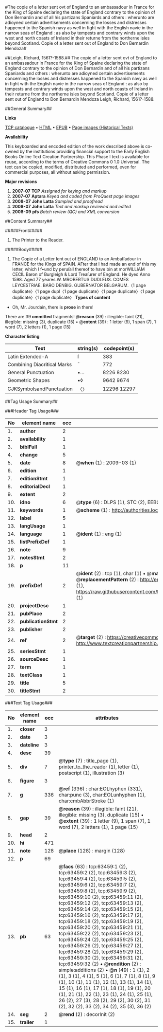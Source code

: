 #The copie of a letter sent ovt of England to an ambassadour in France for the King of Spaine declaring the state of England contrary to the opinion of Don Bernardin and of all his partizans Spaniards and others : wherunto are adioyned certain advertisements concerning the losses and distresses happened to the Spanish navy as well in fight with the English navie in the narrow seas of England : as also by tempests and contrary winds upon the west and north coasts of Ireland in their returne from the northerne isles beyond Scotland. Copie of a letter sent out of England to Don Bernardin Mendoza#

##Leigh, Richard, 1561?-1588.##
The copie of a letter sent ovt of England to an ambassadour in France for the King of Spaine declaring the state of England contrary to the opinion of Don Bernardin and of all his partizans Spaniards and others : wherunto are adioyned certain advertisements concerning the losses and distresses happened to the Spanish navy as well in fight with the English navie in the narrow seas of England : as also by tempests and contrary winds upon the west and north coasts of Ireland in their returne from the northerne isles beyond Scotland.
Copie of a letter sent out of England to Don Bernardin Mendoza
Leigh, Richard, 1561?-1588.

##General Summary##

**Links**

[TCP catalogue](http://www.ota.ox.ac.uk/tcp/)  • 
[HTML](http://tei.it.ox.ac.uk/tcp/Texts-HTML/free/A30/A30295.html)  • 
[EPUB](http://tei.it.ox.ac.uk/tcp/Texts-EPUB/free/A30/A30295.epub) • 
[Page images (Historical Texts)](https://data.historicaltexts.jisc.ac.uk/view?pubId=eebo-12570668e&pageId=eebo-12570668e-63459-1)

**Availability**

This keyboarded and encoded edition of the
	       work described above is co-owned by the institutions
	       providing financial support to the Early English Books
	       Online Text Creation Partnership. This Phase I text is
	       available for reuse, according to the terms of Creative
	       Commons 0 1.0 Universal. The text can be copied,
	       modified, distributed and performed, even for
	       commercial purposes, all without asking permission.

**Major revisions**

1. __2007-07__ __TCP__ *Assigned for keying and markup*
1. __2007-07__ __Aptara__ *Keyed and coded from ProQuest page images*
1. __2008-07__ __John Latta__ *Sampled and proofread*
1. __2008-07__ __John Latta__ *Text and markup reviewed and edited*
1. __2008-09__ __pfs__ *Batch review (QC) and XML conversion*

##Content Summary##

#####Front#####

1. The Printer to the Reader.

#####Body#####

1. The Copie of a Letter ſent out of
ENGLAND to an Ambaſſadour in
FRANCE for the Kings of SPAIN.
AFter that I had made an end of this my letter, which I
f•und by peruſall thereof to have bin at morWILLIAM CECIL Baron of Burgleigh &
Lord Treaſurer of England. He dyed Anno 1598.
Aged 77 yeares.W. MROBERTUS DUDLEUS. COMES
LEYCESTRIAE. BARO DENBIG.
GUBERNATOR BELGARUM.〈1 page duplicate〉〈1 page dupl〈1 page duplicate〉〈1 page duplicate〉〈1 page duplicate〉〈1 page duplicate〉
**Types of content**

  * Oh, Mr. Jourdain, there is **prose** in there!

There are 39 **ommitted** fragments! 
 @__reason__ (39) : illegible: faint (21), illegible: missing (3), duplicate (15)  •  @__extent__ (39) : 1 letter (9), 1 span (7), 1 word (7), 2 letters (1), 1 page (15)

**Character listing**


|Text|string(s)|codepoint(s)|
|---|---|---|
|Latin Extended-A|ſ|383|
|Combining             Diacritical Marks|̄|772|
|General Punctuation|•…|8226 8230|
|Geometric Shapes|▪◊|9642 9674|
|CJKSymbolsandPunctuation|〈〉|12296 12297|

##Tag Usage Summary##

###Header Tag Usage###

|No|element name|occ|attributes|
|---|---|---|---|
|1.|__author__|2||
|2.|__availability__|1||
|3.|__biblFull__|1||
|4.|__change__|5||
|5.|__date__|8| @__when__ (1) : 2009-03 (1)|
|6.|__edition__|1||
|7.|__editionStmt__|1||
|8.|__editorialDecl__|1||
|9.|__extent__|2||
|10.|__idno__|6| @__type__ (6) : DLPS (1), STC (2), EEBO-CITATION (1), OCLC (1), VID (1)|
|11.|__keywords__|1| @__scheme__ (1) : http://authorities.loc.gov/ (1)|
|12.|__label__|5||
|13.|__langUsage__|1||
|14.|__language__|1| @__ident__ (1) : eng (1)|
|15.|__listPrefixDef__|1||
|16.|__note__|9||
|17.|__notesStmt__|2||
|18.|__p__|11||
|19.|__prefixDef__|2| @__ident__ (2) : tcp (1), char (1)  •  @__matchPattern__ (2) : ([0-9\-]+):([0-9IVX]+) (1), (.+) (1)  •  @__replacementPattern__ (2) : http://eebo.chadwyck.com/downloadtiff?vid=$1&page=$2 (1), https://raw.githubusercontent.com/textcreationpartnership/Texts/master/tcpchars.xml#$1 (1)|
|20.|__projectDesc__|1||
|21.|__pubPlace__|2||
|22.|__publicationStmt__|2||
|23.|__publisher__|2||
|24.|__ref__|2| @__target__ (2) : https://creativecommons.org/publicdomain/zero/1.0/ (1), http://www.textcreationpartnership.org/docs/. (1)|
|25.|__seriesStmt__|1||
|26.|__sourceDesc__|1||
|27.|__term__|1||
|28.|__textClass__|1||
|29.|__title__|5||
|30.|__titleStmt__|2||


###Text Tag Usage###

|No|element name|occ|attributes|
|---|---|---|---|
|1.|__closer__|3||
|2.|__date__|3||
|3.|__dateline__|3||
|4.|__desc__|39||
|5.|__div__|7| @__type__ (7) : title_page (1), printer_to_the_reader (1), letter (1), postscript (1), illustration (3)|
|6.|__figure__|3||
|7.|__g__|336| @__ref__ (336) : char:EOLhyphen (331), char:punc (3), char:EOLunhyphen (1), char:cmbAbbrStroke (1)|
|8.|__gap__|39| @__reason__ (39) : illegible: faint (21), illegible: missing (3), duplicate (15)  •  @__extent__ (39) : 1 letter (9), 1 span (7), 1 word (7), 2 letters (1), 1 page (15)|
|9.|__head__|2||
|10.|__hi__|471||
|11.|__note__|128| @__place__ (128) : margin (128)|
|12.|__p__|69||
|13.|__pb__|63| @__facs__ (63) : tcp:63459:1 (2), tcp:63459:2 (2), tcp:63459:3 (2), tcp:63459:4 (2), tcp:63459:5 (2), tcp:63459:6 (2), tcp:63459:7 (2), tcp:63459:8 (2), tcp:63459:9 (2), tcp:63459:10 (2), tcp:63459:11 (2), tcp:63459:12 (2), tcp:63459:13 (2), tcp:63459:14 (2), tcp:63459:15 (2), tcp:63459:16 (2), tcp:63459:17 (2), tcp:63459:18 (2), tcp:63459:19 (2), tcp:63459:20 (2), tcp:63459:21 (1), tcp:63459:22 (2), tcp:63459:23 (2), tcp:63459:24 (2), tcp:63459:25 (2), tcp:63459:26 (2), tcp:63459:27 (2), tcp:63459:28 (2), tcp:63459:29 (2), tcp:63459:30 (2), tcp:63459:31 (2), tcp:63459:32 (2)  •  @__rendition__ (2) : simple:additions (2)  •  @__n__ (49) : 1 (1), 2 (1), 3 (1), 4 (1), 5 (1), 6 (1), 7 (1), 8 (1), 9 (1), 10 (1), 11 (1), 12 (1), 13 (1), 14 (1), 15 (1), 16 (1), 17 (1), 18 (1), 19 (1), 20 (1), 21 (1), 22 (1), 23 (1), 24 (1), 25 (1), 26 (2), 27 (3), 28 (2), 29 (2), 30 (2), 31 (2), 32 (2), 33 (2), 34 (2), 35 (3), 36 (2)|
|14.|__seg__|2| @__rend__ (2) : decorInit (2)|
|15.|__trailer__|1||
